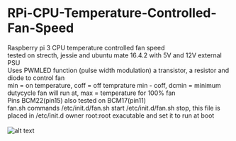 # RPi-CPU-Temperature-Controlled-Fan-Speed
Raspberry pi 3 CPU temperature controlled fan speed</br >
tested on strecth, jessie and ubuntu mate 16.4.2 with 5V and 12V external PSU</br >
Uses PWMLED function (pulse width modulation) a transistor, a resistor and diode to control fan</br >
min = on temperature, coff = off temprature min - coff, dcmin = minimum dutycycle fan will run at, max = temperature for 100% fan  </br > 
Pins BCM22(pin15) also tested on BCM17(pin11)</br >
fan.sh commands /etc/init.d/fan.sh start /etc/init.d/fan.sh stop, this file is placed in /etc/init.d owner root:root exacutable and set it to run at boot</br >
</br >
![alt text](https://github.com/RobKey/CPU-Temperature-Controlled-Fan-Speed/blob/master/fancct.png)

